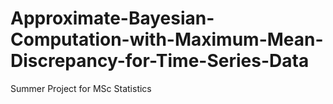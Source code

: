 # Approximate-Bayesian-Computation-with-Maximum-Mean-Discrepancy-for-Time-Series-Data
Summer Project for MSc Statistics
